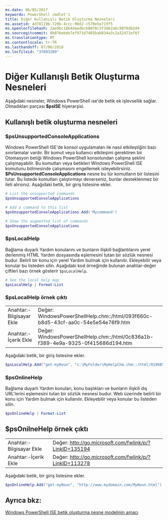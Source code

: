 ```yaml
---
ms.date: 06/05/2017
keywords: PowerShell cmdlet'i
title: Diğer Kullanışlı Betik Oluşturma Nesneleri
ms.assetid: 4d781196-720b-4ccc-90d2-c570e5e719f5
ms.openlocfilehash: 2ae9bc1864daedbcb0070c5f3862a6c98f8db2d4
ms.sourcegitcommit: 8b076ebde7ef971d7465bab834a3c2a32471ef6f
ms.translationtype: MT
ms.contentlocale: tr-TR
ms.lasthandoff: 07/06/2018
ms.locfileid: "37893289"
---
```

# <a name="other-useful-scripting-objects"></a>Diğer Kullanışlı Betik Oluşturma Nesneleri

Aşağıdaki nesneler, Windows PowerShell ıse'de betik ek işlevsellik sağlar. Olmadıkları parçası **$psISE** hiyerarşisi.

## <a name="useful-scripting-objects"></a>Kullanışlı betik oluşturma nesneleri

### <a name="psunsupportedconsoleapplications"></a>$psUnsupportedConsoleApplications

Windows PowerShell ISE'de konsol uygulamaları ile nasıl etkileştiğini bazı sınırlamalar vardır. Bir komut veya kullanıcı etkileşimi gerektiren bir Otomasyon betiği Windows PowerShell konsolundan çalışma şeklini çalışmayabilir. Bu komutları veya betikleri Windows PowerShell ISE komutunu bölmesinde çalışmasını engellemek isteyebilirsiniz. **$PsUnsupportedConsoleApplications** nesne bu tür komutların bir listesini tutar. Bu listede komutları çalıştırmayı denerseniz, bunlar desteklenmez bir ileti alırsınız. Aşağıdaki betik, bir giriş listesine ekler.

```powershell
# List the unsupported commands
$psUnsupportedConsoleApplications

# Add a command to this list
$psUnsupportedConsoleApplications.Add('Mycommand')

# Show the augmented list of commands
$psUnsupportedConsoleApplications
```

### <a name="pslocalhelp"></a>$psLocalHelp

Bağlama duyarlı Yardım konularını ve bunların ilişkili bağlantılarını yerel derlenmiş HTML Yardım dosyasında eşlemesini tutan bir sözlük nesnesi budur. Belirli bir konu için yerel Yardım bulmak için kullanılır. Ekleyebilir veya konular bu listeden silin. Aşağıdaki kod örneğinde bulunan anahtar-değer çiftleri bazı örnek gösterir `$psLocalHelp`.

```powershell
# See the local help map
$psLocalHelp | Format-List
```

### <a name="pslocalhelp-sample-output"></a>$psLocalHelp örnek çıktı

|||
|-|-|
|Anahtar:-Bilgisayar Ekle|Değer: WindowsPowerShellHelp.chm::/html/093f660c-b8d5-43cf-aa0c-54e5e54e76f9.htm|
|Anahtar:-İçerik Ekle|Değer: WindowsPowerShellHelp.chm::/html/0c836a1b-f389-4e9a-9325-0f415686d194.htm|

Aşağıdaki betik, bir giriş listesine ekler.

```powershell
$psLocalHelp.Add("get-myNoun", "c:\MyFolder\MyHelpChm.chm::/html/0198854a-1298-57ae-aa0c-87b5e5a84712.htm")
```

### <a name="psonlinehelp"></a>$psOnlineHelp

Bağlama duyarlı Yardım konuları, konu başlıkları ve bunların ilişkili dış URL'lerini eşlemesini tutan bir sözlük nesnesi budur. Web üzerinde belirli bir konu için Yardım bulmak için kullanılır. Ekleyebilir veya konular bu listeden silin.

```powershell
$psOnlineHelp | Format-List
```

## <a name="psonilnehelp-sample-output"></a>$psOnilneHelp örnek çıktı

|||
|-|-|
|Anahtar:-Bilgisayar Ekle|Değer: http://go.microsoft.com/fwlink/p/?LinkID=135194|
|Anahtar:-İçerik Ekle|Değer: http://go.microsoft.com/fwlink/p/?LinkID=113278|

Aşağıdaki betik, bir giriş listesine ekler.

```powershell
$psOnlineHelp.Add("get-myNoun", "http://www.mydomain.com/MyNoun.html")
```

## <a name="see-also"></a>Ayrıca bkz:

[Windows PowerShell ISE betik oluşturma nesne modelinin amacı](../../core-powershell/ise/Purpose-of-the-Windows-PowerShell-ISE-Scripting-Object-Model.md)